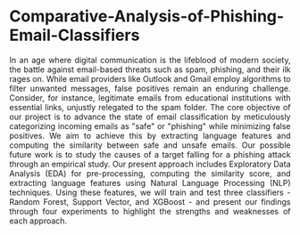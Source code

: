 # Comparative-Analysis-of-Phishing-Email-Classifiers
<p align="justify">
In an age where digital communication is the lifeblood of modern society, the battle against email-based threats such as spam, phishing, and their ilk rages on. While email providers like Outlook and Gmail employ algorithms to filter unwanted messages, false positives remain an enduring challenge. Consider, for instance, legitimate emails from educational institutions with essential links, unjustly relegated to the spam folder. The core objective of our project is to advance the state of email classification by meticulously categorizing incoming emails as "safe" or "phishing" while minimizing false positives. We aim to achieve this by extracting language features and computing the similarity between safe and unsafe emails. Our possible future work is to study the causes of a target falling for a phishing attack through an empirical study. Our
present approach includes Exploratory Data Analysis (EDA) for pre-processing, computing the similarity score, and extracting language features using Natural Language Processing (NLP) techniques. Using these features, we will train and test three classifiers - Random Forest, Support Vector, and XGBoost - and present our findings through four experiments to highlight the strengths and weaknesses of each approach.
</p>
